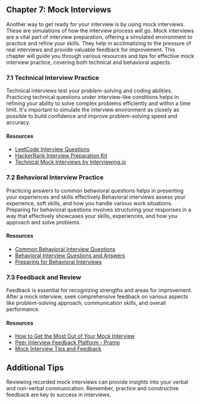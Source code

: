 ## Chapter 7: Mock Interviews

Another way to get ready for your interview is by using mock interviews. These are simulations of how the interview process will go. Mock interviews are a vital part of interview preparation, offering a simulated environment to practice and refine your skills. They help in acclimatizing to the pressure of real interviews and provide valuable feedback for improvement. This chapter will guide you through various resources and tips for effective mock interview practice, covering both technical and behavioral aspects.

### 7.1 Technical Interview Practice
Technical interviews test your problem-solving and coding abilities. Practicing technical questions under interview-like conditions helps in refining your ability to solve complex problems efficiently and within a time limit. It's important to simulate the interview environment as closely as possible to build confidence and improve problem-solving speed and accuracy.

#### Resources
- [LeetCode Interview Questions](https://leetcode.com/interview/)
- [HackerRank Interview Preparation Kit](https://www.hackerrank.com/interview/interview-preparation-kit)
- [Technical Mock Interviews by Interviewing.io](https://interviewing.io/)

### 7.2 Behavioral Interview Practice

Practicing answers to common behavioral questions helps in presenting your experiences and skills effectively.Behavioral interviews assess your experience, soft skills, and how you handle various work situations. Preparing for behavioral questions involves structuring your responses in a way that effectively showcases your skills, experiences, and how you approach and solve problems.

#### Resources
- [Common Behavioral Interview Questions](https://www.themuse.com/advice/30-behavioral-interview-questions-you-should-be-ready-to-answer)
- [Behavioral Interview Questions and Answers](https://www.youtube.com/watch?v=1L5FVBBbW3U)
- [Preparing for Behavioral Interviews](https://biginterview.com/blog/behavioral-interview-questions)

### 7.3 Feedback and Review

Feedback is essential for recognizing strengths and areas for improvement. After a mock interview, seek comprehensive feedback on various aspects like problem-solving approach, communication skills, and overall performance.

#### Resources
- [How to Get the Most Out of Your Mock Interview](https://www.themuse.com/advice/how-to-get-the-most-out-of-a-mock-interview-feedback-questions)
- [Peer Interview Feedback Platform - Pramp](https://www.pramp.com/)
- [Mock Interview Tips and Feedback](https://www.youtube.com/watch?v=QDbANP1Mz6Y)

## Additional Tips

Reviewing recorded mock interviews can provide insights into your verbal and non-verbal communication. Remember, practice and constructive feedback are key to success in interviews.


